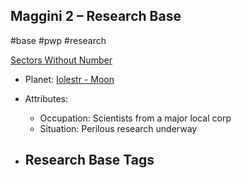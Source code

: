 ## Maggini 2 &ndash; Research Base

#base #pwp #research

[Sectors Without Number](https://sectorswithoutnumber.com/sector/bfDcBzTtgpeyLUfwzjio/researchBase/RBvj9T6uqrfEWEkVlTcf)

- Planet: [Iolestr - Moon](../../../Gaming/StarsWithoutNumber/PiratesWithoutPlunder/Iolestr%20-%20Moon.md)

- Attributes:
   -   Occupation: Scientists from a major local corp
   -   Situation: Perilous research underway

- Research Base Tags
	-  

